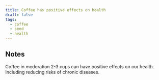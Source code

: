 ```yaml
---
title: Coffee has positive effects on health
draft: false
tags:
  - coffee
  - seed
  - health
---
```

## Notes
Coffee in moderation 2-3 cups can have positive effects on our health. Including reducing risks of chronic diseases.


